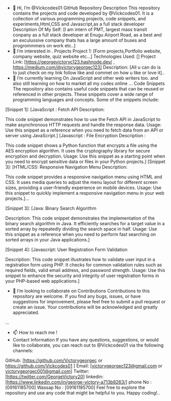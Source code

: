 - 👋 Hi, I’m @Vickcodes01 GitHub Repository
Description
This repository contains the projects and code developed by @Vickcodes01. It is a collection of various programming projects, code snippets, and experiments,Html,CSS and Javascript,as a full stack developer
Description Of My Self:
 [I am intern of PMT, largest mass transit conpany as a full stack developer at Enugu Airport Road, as a best and an exculussive company thats has a large amount of buses and progrommmers on work etc..]
- 👀 I’m interested in . 
Projects
Project 1: [Form projects,Portfolio website, company website, quiz website etc...]
Technologies Used: []
Project Link: [https://georgevictoryc123.hashnode.dev/ , https://medium.com/@victorygeorgec123]
Description: [All u can do is to just check on my link follow like and commet on how u like or love it]..
- 🌱 I’m currently learning
  On JavaScript and other web writers too.
  and also still learning on how to market all my codes online 
...
Code Snippets
The repository also contains useful code snippets that can be reused or referenced in other projects. These snippets cover a wide range of programming languages and concepts. Some of the snippets include:

[Snippet 1]:
[JavaScript : Fetch API Description:

This code snippet demonstrates how to use the Fetch API in JavaScript to make asynchronous HTTP requests and handle the response data.
Usage: Use this snippet as a reference when you need to fetch data from an API or server using JavaScript.]
[Javascript : File Encryption Description :

This code snippet shows a Python function that encrypts a file using the AES encryption algorithm. It uses the cryptography library for secure encryption and decryption.
Usage: Use this snippet as a starting point when you need to encrypt sensitive data or files in your Python projects.]
[Snippet 3]:
[HTML/CSS: Responsive Navigation Menu Description:

This code snippet provides a responsive navigation menu using HTML and CSS. It uses media queries to adjust the menu layout for different screen sizes, providing a user-friendly experience on mobile devices.
Usage: Use this snippet to quickly implement a responsive navigation menu in your web projects.]...

[Snippet 3]:
[Java: Binary Search Algorithm

Description: This code snippet demonstrates the implementation of the binary search algorithm in Java. It efficiently searches for a target value in a sorted array by repeatedly dividing the search space in half.
Usage: Use this snippet as a reference when you need to perform fast searching on sorted arrays in your Java applications.]

[Snippet 4]:
[Javascript: User Registration Form Validation

Description: This code snippet illustrates how to validate user input in a registration form using PHP. It checks for common validation rules such as required fields, valid email address, and password strength.
Usage: Use this snippet to enhance the security and integrity of user registration forms in your PHP-based web applications.]
- 💞️ I’m looking to collaborate on 
Contributions
Contributions to this repository are welcome. If you find any bugs, issues, or have suggestions for improvement, please feel free to submit a pull request or create an issue. Your contributions will be acknowledged and greatly appreciated.

...
- 📫 How to reach me !
- Contact Information
If you have any questions, suggestions, or would like to collaborate, you can reach out to @Vickcodes01 via the following channels:

GitHub: [https://github.com/Victorygeorgec or  https://github.com/Vickcodes01 ]
Email: [victorygeorgec123@gmail.com or victorygeorgec001@gmail.com]
Twitter: [https://twitter.com/GeorgeVictory20]
linkedin: [https://www.linkedin.com/in/george-victory-a713b8263/]
phone No : [09161185700]
Wassap No : [09161185700]
Feel free to explore the repository and use any code that might be helpful to you. Happy coding!..










<!---
Vickcodes01/Vickcodes01 is a ✨ special ✨ repository because its `README.md` (this file) appears on your GitHub profile.
You can click the Preview link to take a look at your changes.
--->
